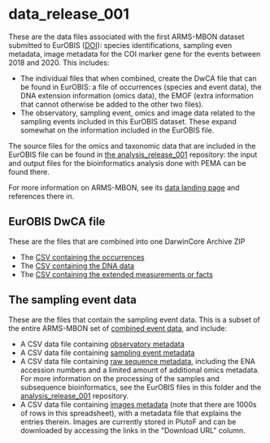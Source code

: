 # data_release_001

These are the data files associated with the first ARMS-MBON dataset submitted to EurOBIS ([DOI](https://doi.org/10.14284/620)): species identifications, sampling even metadata, image metadata for the COI marker gene for the events between 2018 and 2020. This includes: 
* The individual files that when combined, create the DwCA file that can be found in EurOBIS: a file of occurrences (species and event data), the DNA extension information (omics data), the EMOF (extra information that cannot otherwise be added to the other two files).
* The observatory, sampling event, omics and image data related to the sampling events included in this EurOBIS dataset. These expand somewhat on the information included in the EurOBIS file.

The source files for the omics and taxonomic data that are included in the EurOBIS file can be found in [the analysis_release_001](https://github.com/arms-mbon/analysis_release_001) repository: the input and output files for the bioinformatics analysis done with PEMA can be found there.

For more information on ARMS-MBON, see its [data landing page](https://data.arms-mbon.org/) and references there in. 

## EurOBIS DwCA file
These are the files that are combined into one DarwinCore Archive ZIP
* The [CSV containing the occurrences](https://github.com/arms-mbon/data_release_001/blob/main/ARMS_COI_Occurrence.csv) 
* The [CSV containing the DNA data](https://github.com/arms-mbon/data_release_001/blob/main/ARMS_COI_DNAextension.csv) 
* The [CSV containing the extended measurements or facts](https://github.com/arms-mbon/data_release_001/blob/main/ARMS_COI_EMOF.csv) 


## The sampling event data
These are the files that contain the sampling event data. This is a subset of the entire ARMS-MBON set of [combined event data](https://github.com/arms-mbon/data_workspace/tree/main/qualitycontrolled_data/combined), and include: 
* A CSV data file containing [observatory metadata](https://github.com/arms-mbon/data_release_001/blob/main/OservatoryData_release001.csv)
* A CSV data file containing [sampling event metadata](https://github.com/arms-mbon/data_release_001/blob/main/SamplingeventData_release001.csv)
* A CSV data file containing [raw sequence metadata](https://github.com/arms-mbon/data_release_001/blob/main/OmicsData_release001.csv), including the ENA accession numbers and a limited amount of additional omics metadata. For more information on the processing of the samples and subsequence bioinformatics, see the EurOBIS files in this folder and the [analysis_release_001](https://github.com/arms-mbon/analysis_release_001) repository.
* A CSV data file containing [images metadata](https://github.com/arms-mbon/data_release_001/blob/main/ImageData_release001.csv) (note that there are 1000s of rows in this spreadsheet), with a metadata file that explains the entries therein. Images are currently stored in PlutoF and can be downloaded by accessing the links 
in the "Download URL" column.


